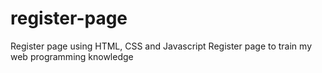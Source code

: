# register-page
Register page using HTML, CSS and Javascript
Register page to train my web programming knowledge